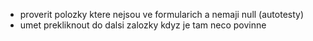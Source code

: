 - proverit polozky ktere nejsou ve formularich a nemaji null (autotesty)
- umet prekliknout do dalsi zalozky kdyz je tam neco povinne